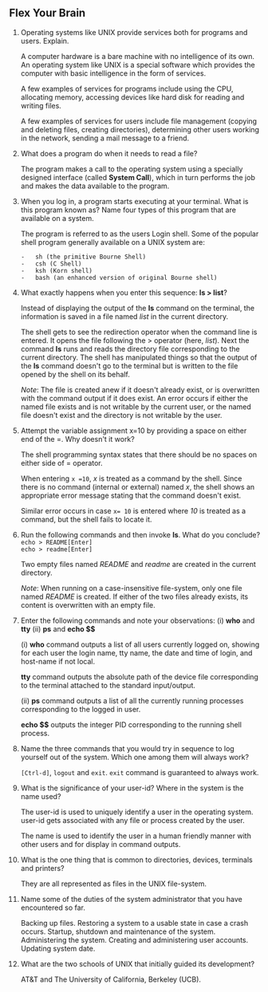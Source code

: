 ## Flex Your Brain

01. Operating systems like UNIX provide services both for programs and users. Explain.

    A computer hardware is a bare machine with no intelligence of its own. An operating system like UNIX is a special software which provides the computer with basic intelligence in the form of services.

    A few examples of services for programs include using the CPU, allocating memory, accessing devices like hard disk for reading and writing files.

    A few examples of services for users include file management (copying and deleting files, creating directories), determining other users working in the network, sending a mail message to a friend.


02. What does a program do when it needs to read a file?

    The program makes a call to the operating system using a specially designed interface (called **System Call**), which in turn performs the job and makes the data available to the program.


03. When you log in, a program starts executing at your terminal. What is this program known as? Name four types of this program that are available on a system.

    The program is referred to as the users Login shell. Some of the popular shell program generally available on a UNIX system are:

        -   sh (the primitive Bourne Shell)
        -   csh (C Shell)
        -   ksh (Korn shell)
        -   bash (an enhanced version of original Bourne shell)


04. What exactly happens when you enter this sequence: **ls > list**?

    Instead of displaying the output of the **ls** command on the terminal, the information is saved in a file named _list_ in the current directory.

    The shell gets to see the redirection operator when the command line is entered. It opens the file following the > operator (here, _list_). Next the command **ls** runs and reads the directory file corresponding to the current directory. The shell has manipulated things so that the output of the **ls** command doesn't go to the terminal but is written to the file opened by the shell on its behalf.

    _Note_:     The file is created anew if it doesn't already exist, or is overwritten with the command output if it does exist. An error occurs if either the named file exists and is not writable by the current user, or the named file doesn't exist and the directory is not writable by the user.


05. Attempt the variable assignment x=10 by providing a space on either end of the =. Why doesn't it work?

    The shell programming syntax states that there should be no spaces on either side of = operator.

    When entering `x =10`, _x_ is treated as a command by the shell. Since there is no command (internal or external) named _x_, the shell shows an appropriate error message stating that the command doesn't exist.

    Similar error occurs in case `x= 10` is entered where _10_ is treated as a command, but the shell fails to locate it.


06. Run the following commands and then invoke **ls**. What do you conclude?  
    `echo > README[Enter]`  
    `echo > readme[Enter]`

    Two empty files named _README_ and _readme_ are created in the current directory.

    _Note_: When running on a case-insensitive file-system, only one file named _README_ is created. If either of the two files already exists, its content is overwritten with an empty file.


07. Enter the following commands and note your observations: (i) **who** and **tty** (ii) **ps** and **echo $$**

    (i) **who** command outputs a list of all users currently logged on, showing for each user the login name, tty name, the date and time of login, and host-name if not local.

    **tty** command outputs the absolute path of the device file corresponding to the terminal attached to the standard input/output.

    (ii) **ps** command outputs a list of all the currently running processes corresponding to the logged in user.

    **echo $$** outputs the integer PID corresponding to the running shell process.


08. Name the three commands that you would try in sequence to log yourself out of the system. Which one among them will always work?

    `[Ctrl-d]`, `logout` and `exit`. `exit` command is guaranteed to always work.


09. What is the significance of your user-id? Where in the system is the name used?

    The user-id is used to uniquely identify a user in the operating system. user-id gets associated with any file or process created by the user.

    The name is used to identify the user in a human friendly manner with other users and for display in command outputs.


10. What is the one thing that is common to directories, devices, terminals and printers?

    They are all represented as files in the UNIX file-system.


11. Name some of the duties of the system administrator that you have encountered so far.

    Backing up files. Restoring a system to a usable state in case a crash occurs. Startup, shutdown and maintenance of the system. Administering the system. Creating and administering user accounts. Updating system date.

12. What are the two schools of UNIX that initially guided its development?

    AT&T and The University of California, Berkeley (UCB).
